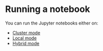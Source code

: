 # Running a notebook

You can run the Jupyter notebooks either on: 

* [Cluster mode](../README.md#run-on-cluster-mode)
* [Local mode](../README.md#run-on-local-mode)
* [Hybrid mode](../README.md#run-on-hybrid-mode)